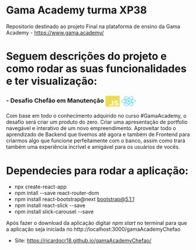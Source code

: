 
# Gama Academy turma XP38  <img src="https://assets.website-files.com/5ff79f3ebebf6b12f6b7747f/5ffe04fc6284b7e90070d985_logo-gama-academy.png" loading="lazy" width="193" sizes="(max-width: 479px) 100vw, 193px" srcset="https://assets.website-files.com/5ff79f3ebebf6b12f6b7747f/5ffe04fc6284b7e90070d985_logo-gama-academy-p-500.png 500w, https://assets.website-files.com/5ff79f3ebebf6b12f6b7747f/5ffe04fc6284b7e90070d985_logo-gama-academy.png 560w" alt="">

Repositorio destinado ao projeto Final na plataforma de ensino da Gama Academy - https://www.gama.academy/

# Seguem descrições do projeto e como rodar as suas funcionalidades e ter visualização:

###  - Desafio Chefão em Manutenção <img align="center" alt="pasta-JavaScript" height="30" width="40" src="https://raw.githubusercontent.com/devicons/devicon/master/icons/javascript/javascript-plain.svg"> <img align="center" alt="pasta-React" height="30" width="40" src="https://raw.githubusercontent.com/devicons/devicon/master/icons/react/react-original.svg">

Com base em todo o conhecimento adquirido no curso #GamaAcademy, o desafio será criar um produto do zero. Criar uma apresentação de portfolio navegável e interativo de um novo empreendimento. Aproveitar todo o aprendizado de Backend que tivemos até agora e também de Frontend para criarmos algo que funcione perfeitamente com o banco, assim como trará também uma experiência incrível e amigável para os usuários de vocês. 

# Dependecies para rodar a aplicação:

- npx create-react-app
- npm intall --save react-router-dom
- npm install react-bootstrap@next bootstrap@5.1.1
- npm install react-slick --save
- npm install slick-carousel --save

Após fazer o download da aplicação digitar *npm start* no terminal para que a aplicação seja iniciada no http://localhost:3000/gamaAcademyChefao

- Site:  https://ricardocr18.github.io/gamaAcademyChefao/



